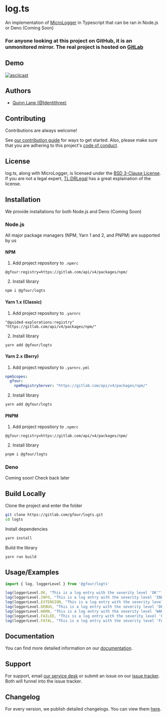 # log.ts

An implementation of [MicroLogger](https://gitlab.com/tesseractge/MicroLogger) in Typescript that can be ran in Node.js or Deno (Coming Soon)

### For anyone looking at this project on GitHub, it is an unmonitored mirror. The real project is hosted on [GitLab](https://gitlab.com/gfour/logts)

## Demo

[![asciicast](https://asciinema.org/a/466918.svg)](https://asciinema.org/a/466918)

## Authors

- [Quinn Lane (@Identithree)](https://www.gitlab.com/Identithree)

## Contributing

Contributions are always welcome!

See [our contribution guide](CONTRIBUTING.md) for ways to get started.
Also, please make sure that you are adhering to this project's [code of conduct](CODE_OF_CONDUCT.md).

## License

log.ts, along with MicroLogger, is licensed under the [BSD 3-Clause License](LICENSE).
If you are not a legal expert, [TL;DRLegal](https://tldrlegal.com/license/bsd-3-clause-license-(revised)) has a great explaination of the license.

## Installation

We provide installations for both Node.js and Deno (Coming Soon)

### Node.js

All major package managers (NPM, Yarn 1 and 2, and PNPM) are supported by us

#### NPM

1. Add project repository to `.npmrc`

```text
@gfour:registry=https://gitlab.com/api/v4/packages/npm/
```

2. Install library

```bash
npm i @gfour/logts
```

#### Yarn 1.x (Classic)

1. Add project repository to `.yarnrc`

```text
"@guided-explorations:registry" "https://gitlab.com/api/v4/packages/npm/"
```

2. Install library

```bash
yarn add @gfour/logts
```

#### Yarn 2.x (Berry)

1. Add project repository to `.yarnrc.yml`
```yml
npmScopes:
  gfour:
    npmRegistryServer: "https://gitlab.com/api/v4/packages/npm/"
```

2. Install library
```bash
yarn add @gfour/logts
```

#### PNPM

1. Add project repository to `.npmrc`

```text
@gfour:registry=https://gitlab.com/api/v4/packages/npm/
```

2. Install library

```bash
pnpm i @gfour/logts
```

### Deno

Coming soon! Check back later

## Build Locally

Clone the project and enter the folder

```bash
git clone https://gitlab.com/gfour/logts.git
cd logts
```

Install dependencies

```bash
yarn install
```

Build the library

```bash
yarn run build
```

## Usage/Examples

```javascript
import { log, loggerLevel } from '@gfour/logts'

log(loggerLevel.OK, "This is a log entry with the severity level 'OK'")
log(loggerLevel.INFO, "This is a log entry with the severity level 'INFO'")
log(loggerLevel.EXTENSION, "This is a log entry with the severity level 'EXTENSION'")
log(loggerLevel.DEBUG, "This is a log entry with the severity level 'DEBUG'")
log(loggerLevel.WARN, "This is a log entry with the severity level 'WARN'")
log(loggerLevel.FAILED, "This is a log entry with the severity level 'FAILED'")
log(loggerLevel.FATAL, "This is a log entry with the severity level 'FATAL'")
```

## Documentation

You can find more detailed information on our [documentation](https://gitlab.com/gfour/logts/-/wikis/home).

## Support

For support, email [our service desk](mailto:contact-project+gfour-logts-33359583-issue-@incoming.gitlab.com?subject=%E2%9D%93%20Support%20-%20log.ts) or submit an issue on our [issue tracker](https://gitlab.com/gfour/logts/-/issues).
Both will funnel into the issue tracker.

## Changelog

For every version, we publish detailed changelogs. You can view them [here](CHANGELOG.md).
